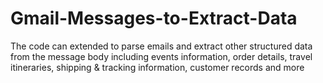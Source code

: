 # Gmail-Messages-to-Extract-Data
The code can extended to parse emails and extract other structured data from the message body including events information, order details, travel itineraries, shipping &amp; tracking information, customer records and more
